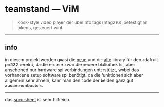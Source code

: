 # teamstand — ViM

> kiosk-style video player der über nfc tags (ntag216), befestigt an tokens, gesteuert wird.

---

## info

in diesem projekt werden quasi die [neue](https://github.com/adafruit/Adafruit_CircuitPython_PN532/blob/master/examples/pn532_readwrite_ntag2xx.py)
und die [alte](https://github.com/adafruit/Adafruit_Python_PN532/blob/master/Adafruit_PN532/PN532.py) library für den adafruit pn532 vereint, da die erstere zwar die neuere bibliothek ist, aber anscheined nur hardware spi verbindungen unterstützt, wobei das vorhandene setup software spi benötigt.
da die funktionen sich aber allgemein sehr ähneln, kann man den code der beiden ganz gut zusammenbasteln.

---

das [spec sheet](https://www.nxp.com/docs/en/data-sheet/NTAG213_215_216.pdf) ist sehr hilfreich.